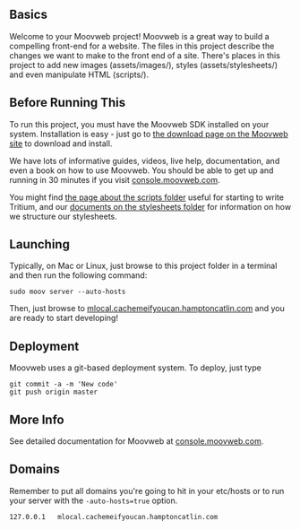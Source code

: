 ## Basics

Welcome to your Moovweb project! Moovweb is a great way to build a compelling front-end for a website. The files in this project describe the changes we want to make to the front end of a site. There's places in this project to add new images (assets/images/), styles (assets/stylesheets/) and even manipulate HTML (scripts/).

## Before Running This

To run this project, you must have the Moovweb SDK installed on your system. Installation is easy - just go to [the download page on the Moovweb site](http://console.moovweb.com/download) to download and install.

We have lots of informative guides, videos, live help, documentation, and even a book on how to use Moovweb. You should be able to get up and running in 30 minutes if you visit [console.moovweb.com](http://console.moovweb.com).

You might find [the page about the scripts folder](http://console.moovweb.com/learn/reference/configuration/pages) useful for starting to write Tritium, and our [documents on the stylesheets folder](http://console.moovweb.com/learn/reference/configuration/stylesheet) for information on how we structure our stylesheets.

## Launching

Typically, on Mac or Linux, just browse to this project folder in a terminal and then run the following command:

    sudo moov server --auto-hosts

Then, just browse to [mlocal.cachemeifyoucan.hamptoncatlin.com](http://mlocal.cachemeifyoucan.hamptoncatlin.com) and you are ready to start developing!

## Deployment

Moovweb uses a git-based deployment system. To deploy, just type

    git commit -a -m 'New code'
    git push origin master

## More Info

See detailed documentation for Moovweb at [console.moovweb.com](http://console.moovweb.com).

## Domains
Remember to put all domains you're going to hit in your etc/hosts or to run your server with the `-auto-hosts=true` option.


    127.0.0.1   mlocal.cachemeifyoucan.hamptoncatlin.com
